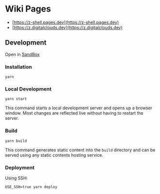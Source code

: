 # Wiki Pages

- [https://z-shell.pages.dev](https://z-shell.pages.dev)
- [https://z.digitalclouds.dev](https://z.digitalclouds.dev)

## Development

Open in [SandBox](https://codesandbox.io/s/z-shell-pages-dev-4z5ne)

### Installation

```shell
yarn
```

### Local Development

```shell
yarn start
```

This command starts a local development server and opens up a browser window. Most changes are reflected live without having to restart the server.

### Build

```shell
yarn build
```

This command generates static content into the `build` directory and can be served using any static contents hosting service.

### Deployment

Using SSH:

```shell
USE_SSH=true yarn deploy
```
